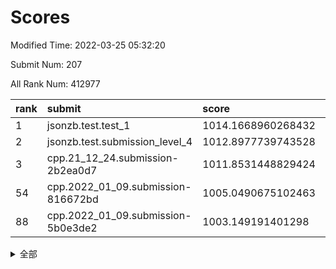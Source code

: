 # Scores

Modified Time: 2022-03-25 05:32:20

Submit Num: 207

All Rank Num: 412977

| rank |               submit               |       score        |       sigma        | pk_num |
| :--- | :--------------------------------- | :----------------- | :----------------- | :----- |
| 1    | jsonzb.test.test_1                 | 1014.1668960268432 | 0.8592100603027027 | 7981   |
| 2    | jsonzb.test.submission_level_4     | 1012.8977739743528 | 0.7965430179297567 | 7984   |
| 3    | cpp.21_12_24.submission-2b2ea0d7   | 1011.8531448829424 | 0.7719343632304926 | 7981   |
| 54   | cpp.2022_01_09.submission-816672bd | 1005.0490675102463 | 0.7393182809859219 | 7979   |
| 88   | cpp.2022_01_09.submission-5b0e3de2 | 1003.149191401298  | 0.704448593523453  | 7989   |


<details>
<summary>全部</summary>

| rank |                 submit                 |       score        |       sigma        | pk_num |
| :--- | :------------------------------------- | :----------------- | :----------------- | :----- |
| 1    | jsonzb.test.test_1                     | 1014.1668960268432 | 0.8592100603027027 | 7981   |
| 2    | jsonzb.test.submission_level_4         | 1012.8977739743528 | 0.7965430179297567 | 7984   |
| 3    | cpp.21_12_24.submission-2b2ea0d7       | 1011.8531448829424 | 0.7719343632304926 | 7981   |
| 4    | gobigger.level_3.submission_level_3_49 | 1011.218028247912  | 0.7522192277805169 | 7982   |
| 5    | gobigger.level_3.submission_level_3_22 | 1011.1708653609795 | 0.7727560399591642 | 7975   |
| 6    | gobigger.level_3.submission_level_3_40 | 1011.017596990423  | 0.7684400606342399 | 7982   |
| 7    | gobigger.level_3.submission_level_3_30 | 1010.8265641899317 | 0.7836451126378786 | 7981   |
| 8    | gobigger.level_3.submission_level_3_11 | 1010.7972858220022 | 0.7566855682082189 | 7978   |
| 9    | gobigger.level_3.submission_level_3_15 | 1010.7784897369424 | 0.7597800263346824 | 7976   |
| 10   | gobigger.level_3.submission_level_3_26 | 1010.7182893562032 | 0.760067025711281  | 7978   |
| 11   | gobigger.level_3.submission_level_3_45 | 1010.6890478201855 | 0.748524711367829  | 7981   |
| 12   | gobigger.level_3.submission_level_3_13 | 1010.6560442270112 | 0.7426069768742419 | 7980   |
| 13   | gobigger.level_3.submission_level_3_34 | 1010.5708245223035 | 0.747942991256977  | 7984   |
| 14   | gobigger.level_3.submission_level_3_6  | 1010.5658032898533 | 0.7439977023574532 | 7972   |
| 15   | gobigger.level_3.submission_level_3_3  | 1010.5436954037663 | 0.7788593022041321 | 7979   |
| 16   | gobigger.level_3.submission_level_3_36 | 1010.5429519438557 | 0.7899572993330373 | 7975   |
| 17   | gobigger.level_3.submission_level_3_4  | 1010.4165724779383 | 0.7561582205357708 | 7982   |
| 18   | gobigger.level_3.submission_level_3_44 | 1010.38881436117   | 0.7541213823249926 | 7981   |
| 19   | gobigger.level_3.submission_level_3_21 | 1010.3620265651838 | 0.7661112888735365 | 7977   |
| 20   | gobigger.level_3.submission_level_3_10 | 1010.3571163947969 | 0.7399457985189951 | 7979   |
| 21   | gobigger.level_3.submission_level_3_35 | 1010.3229864932389 | 0.7727808617962753 | 7976   |
| 22   | gobigger.level_3.submission_level_3_25 | 1010.2850333181281 | 0.7516094782009063 | 7985   |
| 23   | gobigger.level_3.submission_level_3_28 | 1010.2709273704724 | 0.7540707430792821 | 7977   |
| 24   | gobigger.level_3.submission_level_3_23 | 1010.21783882055   | 0.772318059639189  | 7987   |
| 25   | gobigger.level_3.submission_level_3_27 | 1010.1985479845582 | 0.7564765245851107 | 7983   |
| 26   | gobigger.level_3.submission_level_3_5  | 1010.0755285575842 | 0.7498689910349375 | 7984   |
| 27   | gobigger.level_3.submission_level_3_46 | 1010.0159286806675 | 0.763651510093313  | 7984   |
| 28   | gobigger.level_3.submission_level_3_43 | 1009.9974566309912 | 0.7615320592356672 | 7987   |
| 29   | gobigger.level_3.submission_level_3_18 | 1009.7920953745414 | 0.7538628897268411 | 7977   |
| 30   | gobigger.level_3.submission_level_3_39 | 1009.6934911604001 | 0.7676310936724099 | 7981   |
| 31   | gobigger.level_3.submission_level_3_48 | 1009.6330783477978 | 0.7487224331967244 | 7979   |
| 32   | gobigger.level_3.submission_level_3_19 | 1009.6325532819628 | 0.7592931192309009 | 7984   |
| 33   | gobigger.level_3.submission_level_3_37 | 1009.614659911201  | 0.7603692609192126 | 7979   |
| 34   | gobigger.level_3.submission_level_3_8  | 1009.53673104547   | 0.7510717264659037 | 7978   |
| 35   | gobigger.level_3.submission_level_3_7  | 1009.5176536860974 | 0.7516587006437283 | 7984   |
| 36   | gobigger.level_3.submission_level_3_24 | 1009.5033196245814 | 0.7401268154051475 | 7983   |
| 37   | gobigger.level_3.submission_level_3_32 | 1009.4456830931409 | 0.7669028826086716 | 7974   |
| 38   | gobigger.level_3.submission_level_3_42 | 1009.3873771640862 | 0.7313303356390742 | 7980   |
| 39   | gobigger.level_3.submission_level_3_9  | 1009.367964908098  | 0.7429246884010274 | 7972   |
| 40   | gobigger.level_3.submission_level_3_17 | 1009.2894925843293 | 0.7440857643446515 | 7983   |
| 41   | gobigger.level_3.submission_level_3_31 | 1009.234600468955  | 0.745880840431736  | 7982   |
| 42   | gobigger.level_3.submission_level_3_16 | 1009.2030956139469 | 0.7409927254757229 | 7982   |
| 43   | gobigger.level_3.submission_level_3_0  | 1008.8935908139133 | 0.7400044404665927 | 7985   |
| 44   | gobigger.level_3.submission_level_3_1  | 1008.839728014591  | 0.7745067658820051 | 7979   |
| 45   | gobigger.level_3.submission_level_3_12 | 1008.789918765181  | 0.7349394255464273 | 7987   |
| 46   | gobigger.level_3.submission_level_3_14 | 1008.7271937877223 | 0.7375865165162923 | 7983   |
| 47   | gobigger.level_3.submission_level_3_38 | 1008.6976017510797 | 0.7311651503055654 | 7983   |
| 48   | gobigger.level_3.submission_level_3_41 | 1008.6401993877654 | 0.737108283413924  | 7986   |
| 49   | gobigger.level_3.submission_level_3_29 | 1008.6091539971095 | 0.7388381487831381 | 7980   |
| 50   | gobigger.level_3.submission_level_3_33 | 1008.5133065867532 | 0.7516566189632096 | 7980   |
| 51   | gobigger.level_3.submission_level_3_47 | 1008.4874069998212 | 0.7525352525451043 | 7981   |
| 52   | gobigger.level_3.submission_level_3_20 | 1008.4515251682217 | 0.7353311681132859 | 7982   |
| 53   | gobigger.level_3.submission_level_3_2  | 1008.1972861102877 | 0.7496504073883165 | 7981   |
| 54   | cpp.2022_01_09.submission-816672bd     | 1005.0490675102463 | 0.7393182809859219 | 7979   |
| 55   | gobigger.level_1.submission_level_1_0  | 1004.7264433691827 | 0.7238286385246296 | 7976   |
| 56   | gobigger.level_1.submission_level_1_32 | 1004.6763133728207 | 0.7145931120050847 | 7978   |
| 57   | gobigger.level_1.submission_level_1_49 | 1004.5981816929685 | 0.7182982636332281 | 7979   |
| 58   | gobigger.level_1.submission_level_1_36 | 1004.412343563464  | 0.7209582029312447 | 7981   |
| 59   | gobigger.level_1.submission_level_1_8  | 1004.2662698368433 | 0.7196915761136984 | 7985   |
| 60   | gobigger.level_1.submission_level_1_14 | 1004.2111302471975 | 0.7158782809050703 | 7982   |
| 61   | gobigger.level_1.submission_level_1_19 | 1004.1880055170067 | 0.7163479525130346 | 7977   |
| 62   | gobigger.level_1.submission_level_1_9  | 1004.1510065245164 | 0.7084271229242862 | 7980   |
| 63   | gobigger.level_1.submission_level_1_13 | 1004.1498517829222 | 0.7181715761121612 | 7979   |
| 64   | gobigger.level_1.submission_level_1_2  | 1004.1353455349364 | 0.7151232659527625 | 7981   |
| 65   | gobigger.level_1.submission_level_1_30 | 1004.075614078559  | 0.7221434551119467 | 7978   |
| 66   | gobigger.level_1.submission_level_1_37 | 1004.0428226708066 | 0.7189870894625626 | 7980   |
| 67   | gobigger.level_1.submission_level_1_4  | 1003.9219453618193 | 0.7076982832679969 | 7980   |
| 68   | gobigger.level_1.submission_level_1_28 | 1003.8197781498917 | 0.7278639006012942 | 7985   |
| 69   | gobigger.level_1.submission_level_1_23 | 1003.7882208412537 | 0.7184909744317969 | 7979   |
| 70   | gobigger.level_1.submission_level_1_7  | 1003.7430877561761 | 0.7107997511927973 | 7981   |
| 71   | gobigger.level_1.submission_level_1_35 | 1003.6673221822383 | 0.7143332221591959 | 7984   |
| 72   | gobigger.level_1.submission_level_1_10 | 1003.6561614772927 | 0.7154144781098762 | 7979   |
| 73   | gobigger.level_1.submission_level_1_40 | 1003.6256155723219 | 0.7130413924161436 | 7978   |
| 74   | gobigger.level_1.submission_level_1_12 | 1003.5449617784993 | 0.7187399018430741 | 7979   |
| 75   | gobigger.level_1.submission_level_1_1  | 1003.508917128945  | 0.707846266098726  | 7983   |
| 76   | gobigger.level_1.submission_level_1_27 | 1003.508219326751  | 0.7031930609208882 | 7980   |
| 77   | gobigger.level_1.submission_level_1_45 | 1003.4957445038723 | 0.7167837756705568 | 7974   |
| 78   | gobigger.level_1.submission_level_1_42 | 1003.3812934593402 | 0.72886710073577   | 7984   |
| 79   | gobigger.level_1.submission_level_1_16 | 1003.2977438313985 | 0.7106599053325724 | 7985   |
| 80   | gobigger.level_1.submission_level_1_6  | 1003.2819088480067 | 0.723290856044172  | 7980   |
| 81   | gobigger.level_1.submission_level_1_3  | 1003.2697977057338 | 0.7213264759514009 | 7981   |
| 82   | gobigger.level_1.submission_level_1_25 | 1003.2525318841529 | 0.7076303618783492 | 7982   |
| 83   | gobigger.level_1.submission_level_1_41 | 1003.2417583257472 | 0.7101150834593649 | 7979   |
| 84   | gobigger.level_1.submission_level_1_34 | 1003.2198961164244 | 0.7114004783326341 | 7978   |
| 85   | gobigger.level_1.submission_level_1_24 | 1003.2106252568627 | 0.7068923251371834 | 7986   |
| 86   | gobigger.level_1.submission_level_1_39 | 1003.1859273967424 | 0.7196742066759307 | 7979   |
| 87   | gobigger.level_1.submission_level_1_33 | 1003.1672691693735 | 0.7134289479317748 | 7978   |
| 88   | cpp.2022_01_09.submission-5b0e3de2     | 1003.149191401298  | 0.704448593523453  | 7989   |
| 89   | gobigger.level_1.submission_level_1_44 | 1003.1260119422094 | 0.7211341314360763 | 7978   |
| 90   | gobigger.level_1.submission_level_1_21 | 1003.0212999528569 | 0.7116046707915141 | 7983   |
| 91   | gobigger.level_1.submission_level_1_46 | 1002.9794271876431 | 0.7145077900516901 | 7980   |
| 92   | gobigger.level_1.submission_level_1_22 | 1002.934285667176  | 0.7294746882535484 | 7982   |
| 93   | gobigger.level_1.submission_level_1_38 | 1002.8915254934876 | 0.7132191732249794 | 7978   |
| 94   | gobigger.level_1.submission_level_1_43 | 1002.8400290940973 | 0.716375585343691  | 7974   |
| 95   | gobigger.level_1.submission_level_1_29 | 1002.77276371748   | 0.7076486402124019 | 7989   |
| 96   | gobigger.level_1.submission_level_1_26 | 1002.6971739900497 | 0.7188439973614251 | 7981   |
| 97   | gobigger.level_1.submission_level_1_11 | 1002.6843288796275 | 0.7152050092680886 | 7976   |
| 98   | gobigger.level_1.submission_level_1_31 | 1002.5534622802985 | 0.7118483545669757 | 7974   |
| 99   | gobigger.level_1.submission_level_1_47 | 1002.5127615008696 | 0.7096128978052182 | 7981   |
| 100  | gobigger.level_1.submission_level_1_20 | 1002.487228290026  | 0.7254742797960094 | 7978   |
| 101  | gobigger.level_1.submission_level_1_5  | 1002.4088971172373 | 0.7110156529283811 | 7983   |
| 102  | gobigger.level_1.submission_level_1_17 | 1002.3666893080517 | 0.7086041159883126 | 7981   |
| 103  | gobigger.level_1.submission_level_1_15 | 1002.0692125839405 | 0.7091498031943794 | 7970   |
| 104  | gobigger.level_1.submission_level_1_48 | 1002.0120369460894 | 0.7195618697580263 | 7980   |
| 105  | gobigger.level_1.submission_level_1_18 | 1001.9368562456224 | 0.709912538271903  | 7975   |
| 106  | gobigger.random.submission_random_31   | 997.7103808860923  | 0.7134609017986226 | 7977   |
| 107  | gobigger.random.submission_random_24   | 997.3710759590789  | 0.7031444156282972 | 7976   |
| 108  | gobigger.random.submission_random_21   | 997.3223363937475  | 0.7060328782752232 | 7981   |
| 109  | gobigger.random.submission_random_41   | 997.0658847915711  | 0.7104381048601496 | 7978   |
| 110  | gobigger.random.submission_random_49   | 996.9446162672823  | 0.7173683782357783 | 7982   |
| 111  | gobigger.random.submission_random_20   | 996.9264972971162  | 0.7220486540466007 | 7981   |
| 112  | gobigger.random.submission_random_8    | 996.8184826089582  | 0.6970921626655981 | 7981   |
| 113  | gobigger.random.submission_random_35   | 996.7731296607238  | 0.7032640126205161 | 7986   |
| 114  | gobigger.random.submission_random_14   | 996.6477867412202  | 0.7321724055292862 | 7975   |
| 115  | gobigger.random.submission_random_19   | 996.62733387551    | 0.7116659525667426 | 7980   |
| 116  | gobigger.random.submission_random_43   | 996.5875916056817  | 0.7044974037160009 | 7976   |
| 117  | gobigger.random.submission_random_40   | 996.5698008092644  | 0.7144212487190892 | 7981   |
| 118  | gobigger.random.submission_random_45   | 996.553939903451   | 0.7047913851486928 | 7982   |
| 119  | gobigger.random.submission_random_23   | 996.5186071073398  | 0.6953870188095649 | 7979   |
| 120  | gobigger.random.submission_random_18   | 996.3907472285026  | 0.7162998173268804 | 7980   |
| 121  | gobigger.random.submission_random_39   | 996.3452617494017  | 0.7224111573754294 | 7988   |
| 122  | gobigger.random.submission_random_7    | 996.2975163185503  | 0.7131105606079706 | 7980   |
| 123  | gobigger.random.submission_random_1    | 996.2557172746741  | 0.7063835015236573 | 7980   |
| 124  | gobigger.random.submission_random_47   | 996.2512090029877  | 0.7029106563414739 | 7981   |
| 125  | gobigger.random.submission_random_12   | 996.2389384038456  | 0.6972903323593749 | 7979   |
| 126  | gobigger.random.submission_random_2    | 996.2371153705388  | 0.701674772089655  | 7979   |
| 127  | gobigger.random.submission_random_30   | 996.222438786192   | 0.7038472847356402 | 7979   |
| 128  | gobigger.random.submission_random_5    | 996.0438210606462  | 0.7121133919298903 | 7977   |
| 129  | gobigger.random.submission_random_27   | 995.9931311690766  | 0.714880369544032  | 7979   |
| 130  | gobigger.random.submission_random_48   | 995.963098001736   | 0.7038770295961205 | 7983   |
| 131  | gobigger.random.submission_random_15   | 995.9560809224776  | 0.7101092443934385 | 7975   |
| 132  | gobigger.random.submission_random_36   | 995.9098883925786  | 0.7005921158344229 | 7980   |
| 133  | gobigger.random.submission_random_13   | 995.8710596296035  | 0.7133325230103127 | 7981   |
| 134  | gobigger.random.submission_random_29   | 995.8686801227669  | 0.6982626342069777 | 7977   |
| 135  | gobigger.random.submission_random_16   | 995.8680137962042  | 0.6981869500842307 | 7981   |
| 136  | gobigger.random.submission_random_44   | 995.7882363161337  | 0.7047814540190201 | 7986   |
| 137  | gobigger.random.submission_random_28   | 995.7509282386653  | 0.7140672503800503 | 7974   |
| 138  | gobigger.random.submission_random_6    | 995.7493133737936  | 0.7101315080545142 | 7979   |
| 139  | gobigger.random.submission_random_37   | 995.7172603909712  | 0.7067859652955868 | 7979   |
| 140  | gobigger.random.submission_random_32   | 995.6924477245732  | 0.7164133721156463 | 7982   |
| 141  | gobigger.random.submission_random_17   | 995.5499625634404  | 0.7128824422770076 | 7983   |
| 142  | gobigger.random.submission_random_4    | 995.5462216974005  | 0.7110218899155868 | 7985   |
| 143  | gobigger.random.submission_random_3    | 995.5307082808418  | 0.7047530961395994 | 7976   |
| 144  | gobigger.random.submission_random_11   | 995.5151733859508  | 0.7001054913638793 | 7981   |
| 145  | gobigger.random.submission_random_42   | 995.481983760387   | 0.7132754225617992 | 7978   |
| 146  | gobigger.random.submission_random_26   | 995.4424339105087  | 0.7137657907991638 | 7977   |
| 147  | gobigger.random.submission_random_9    | 995.3917752968922  | 0.7362563825092115 | 7983   |
| 148  | gobigger.random.submission_random_33   | 995.3388057691294  | 0.7231360420794881 | 7980   |
| 149  | gobigger.random.submission_random_46   | 995.3116181727487  | 0.7172196998519088 | 7975   |
| 150  | gobigger.random.submission_random_38   | 995.1668184699759  | 0.7099725893598556 | 7987   |
| 151  | gobigger.random.submission_random_22   | 994.9625210184847  | 0.7174689454995432 | 7978   |
| 152  | gobigger.random.submission_random_0    | 994.9319042542996  | 0.7149672765737035 | 7982   |
| 153  | gobigger.random.submission_random_34   | 994.8917856612527  | 0.7307720996513539 | 7981   |
| 154  | gobigger.random.submission_random_10   | 994.7699090562505  | 0.7252922156881954 | 7981   |
| 155  | gobigger.random.submission_random_25   | 994.755074539847   | 0.7042227002232678 | 7984   |
| 156  | gobigger.level_2.submission_level_2_30 | 993.9436173975621  | 0.7292847403650867 | 7985   |
| 157  | gobigger.level_2.submission_level_2_21 | 993.8969998397409  | 0.7255454738252812 | 7978   |
| 158  | gobigger.level_2.submission_level_2_8  | 993.6747233473887  | 0.7257540911235516 | 7983   |
| 159  | gobigger.level_2.submission_level_2_6  | 993.4593410409059  | 0.7412941043431642 | 7975   |
| 160  | gobigger.level_2.submission_level_2_19 | 993.1607878485496  | 0.7327361961647528 | 7983   |
| 161  | gobigger.level_2.submission_level_2_48 | 993.0458317334621  | 0.7462593742369287 | 7987   |
| 162  | gobigger.level_2.submission_level_2_42 | 992.9870467052533  | 0.7473756174470633 | 7986   |
| 163  | gobigger.level_2.submission_level_2_26 | 992.9779732043622  | 0.7556093820051855 | 7980   |
| 164  | gobigger.level_2.submission_level_2_18 | 992.9725639309927  | 0.748356203131208  | 7984   |
| 165  | gobigger.level_2.submission_level_2_33 | 992.9516973059801  | 0.7426520005478949 | 7976   |
| 166  | gobigger.level_2.submission_level_2_29 | 992.8570089505994  | 0.7539515607811185 | 7982   |
| 167  | gobigger.level_2.submission_level_2_43 | 992.8479179442126  | 0.7329024932696635 | 7980   |
| 168  | gobigger.level_2.submission_level_2_20 | 992.7969645036916  | 0.7331009805597201 | 7980   |
| 169  | gobigger.level_2.submission_level_2_4  | 992.7207652311985  | 0.7247991303586209 | 7975   |
| 170  | gobigger.level_2.submission_level_2_22 | 992.7019916424385  | 0.7560309206577494 | 7982   |
| 171  | gobigger.level_2.submission_level_2_32 | 992.6074069757639  | 0.7277164498493124 | 7977   |
| 172  | gobigger.level_2.submission_level_2_9  | 992.4274840525858  | 0.7382755501162961 | 7976   |
| 173  | gobigger.level_2.submission_level_2_17 | 992.423650102888   | 0.7447966328132638 | 7981   |
| 174  | gobigger.level_2.submission_level_2_28 | 992.4021696260158  | 0.7305135886011693 | 7976   |
| 175  | gobigger.level_2.submission_level_2_45 | 992.3874099138708  | 0.7568401932661083 | 7982   |
| 176  | gobigger.level_2.submission_level_2_1  | 992.3750537608172  | 0.7602678168819015 | 7983   |
| 177  | gobigger.level_2.submission_level_2_2  | 992.2598060180003  | 0.745362042456199  | 7983   |
| 178  | gobigger.level_2.submission_level_2_44 | 992.2055728015603  | 0.7321109832266982 | 7980   |
| 179  | gobigger.level_2.submission_level_2_49 | 992.1829624747669  | 0.7507254810873063 | 7978   |
| 180  | gobigger.level_2.submission_level_2_27 | 992.0926882938497  | 0.7522697057349047 | 7979   |
| 181  | gobigger.level_2.submission_level_2_13 | 992.0361173094849  | 0.7311622060348164 | 7986   |
| 182  | gobigger.level_2.submission_level_2_46 | 991.9976648757533  | 0.756143124538383  | 7984   |
| 183  | gobigger.level_2.submission_level_2_14 | 991.9856159369194  | 0.7669232731513428 | 7979   |
| 184  | gobigger.level_2.submission_level_2_25 | 991.960744315485   | 0.7606739257549806 | 7984   |
| 185  | gobigger.level_2.submission_level_2_5  | 991.9525058881326  | 0.734686905944189  | 7979   |
| 186  | gobigger.level_2.submission_level_2_34 | 991.8540654204779  | 0.7528809601906183 | 7981   |
| 187  | gobigger.level_2.submission_level_2_12 | 991.8424716362193  | 0.756976383601871  | 7978   |
| 188  | gobigger.level_2.submission_level_2_47 | 991.7985997570889  | 0.7480963366947834 | 7981   |
| 189  | gobigger.level_2.submission_level_2_10 | 991.7980052036233  | 0.7430436122916065 | 7978   |
| 190  | gobigger.level_2.submission_level_2_24 | 991.790082352572   | 0.736677058592096  | 7980   |
| 191  | gobigger.level_2.submission_level_2_31 | 991.7785608997974  | 0.7511716015980736 | 7980   |
| 192  | gobigger.level_2.submission_level_2_23 | 991.7781741614427  | 0.7423759631656653 | 7980   |
| 193  | gobigger.level_2.submission_level_2_16 | 991.727405595363   | 0.7341008675168623 | 7977   |
| 194  | gobigger.level_2.submission_level_2_35 | 991.6641708952184  | 0.7553041372491809 | 7979   |
| 195  | gobigger.level_2.submission_level_2_15 | 991.6393941117101  | 0.7254492888558829 | 7976   |
| 196  | gobigger.level_2.submission_level_2_3  | 991.6035772571032  | 0.7397285697962119 | 7982   |
| 197  | gobigger.level_2.submission_level_2_39 | 991.4657619750618  | 0.7685150598857138 | 7977   |
| 198  | gobigger.level_2.submission_level_2_11 | 991.3920625366666  | 0.7298487215684709 | 7983   |
| 199  | gobigger.level_2.submission_level_2_40 | 991.2268833658359  | 0.7583013216151622 | 7982   |
| 200  | gobigger.level_2.submission_level_2_41 | 991.2011115281933  | 0.7443685039633774 | 7980   |
| 201  | gobigger.level_2.submission_level_2_38 | 991.197144108399   | 0.7452632692490938 | 7979   |
| 202  | gobigger.level_2.submission_level_2_36 | 991.1732003813598  | 0.7661266163096657 | 7980   |
| 203  | gobigger.level_2.submission_level_2_37 | 991.1177008846965  | 0.7534392201288197 | 7976   |
| 204  | gobigger.level_2.submission_level_2_0  | 990.5939675491278  | 0.7861384721264443 | 7982   |
| 205  | gobigger.level_2.submission_level_2_7  | 990.3898420471731  | 0.7908170616511477 | 7980   |
| 206  | gobigger.none.submission_none_0        | 980.2053488260216  | 1.2297136078515798 | 7978   |
| 207  | gobigger.none.submission_none_1        | 975.8432867258791  | 1.4969510175051988 | 7977   |

</details>